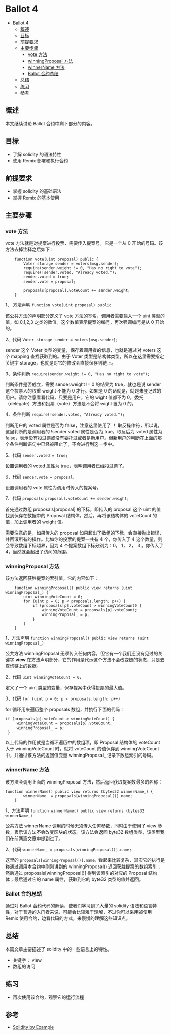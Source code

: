 # Ballot 4

- [Ballot 4](#Ballot-4)
  - [概述](#%E6%A6%82%E8%BF%B0)
  - [目标](#%E7%9B%AE%E6%A0%87)
  - [前提要求](#%E5%89%8D%E6%8F%90%E8%A6%81%E6%B1%82)
  - [主要步骤](#%E4%B8%BB%E8%A6%81%E6%AD%A5%E9%AA%A4)
    - [vote 方法](#vote-%E6%96%B9%E6%B3%95)
    - [winningProposal 方法](#winningProposal-%E6%96%B9%E6%B3%95)
    - [winnerName 方法](#winnerName-%E6%96%B9%E6%B3%95)
    - [Ballot 合约总结](#Ballot-%E5%90%88%E7%BA%A6%E6%80%BB%E7%BB%93)
  - [总结](#%E6%80%BB%E7%BB%93)
  - [练习](#%E7%BB%83%E4%B9%A0)
  - [参考](#%E5%8F%82%E8%80%83)

## 概述

本文继续讨论 Ballot 合约中剩下部分的内容。

## 目标

- 了解 solidity 的语法特性
- 使用 Remix 部署和执行合约

## 前提要求

- 掌握 solidity 的基础语法
- 掌握 Remix 的基本使用

## 主要步骤

### vote 方法

vote 方法就是对提案进行投票，需要传入提案号，它是一个从 0 开始的号码。该方法去掉注释之后如下：
```
    function vote(uint proposal) public {
        Voter storage sender = voters[msg.sender];
        require(sender.weight != 0, "Has no right to vote");
        require(!sender.voted, "Already voted.");
        sender.voted = true;
        sender.vote = proposal;

        proposals[proposal].voteCount += sender.weight;
    }
```

1、 方法声明 `function vote(uint proposal) public`

   该公共方法的声明部分定义了 vote 方法的签名，调用者需要输入一个 uint 类型的值，如 0,1,2,3 之类的数值。这个数值表示提案的编号，再次强调编号是从 0 开始的。

2、代码 `Voter storage sender = voters[msg.sender];`

   sender 这个 Voter 类型的变量，保存着调用者的信息，也就是通过对 voters 这个 mapping 查找获取到的。由于 Voter 类型是结构体类型，所以在这里需要指定关键字 storage，也就是对它的修改会直接保存到链上。

3、条件判断 `require(sender.weight != 0, "Has no right to vote");`

   判断条件是否成立，需要 sender.weight != 0 的结果为 true，就也是说 sender 这个投票人的权重 weight 不能为 0 才行。如果是 0 的话就是，就是未登记过的用户。请你注意看看代码，只要是用户，它的 wight 值都不为 0，委托（delegate）方法和投票（vote）方法是不会将 wight 置为 0 的。

4、条件判断 `require(!sender.voted, "Already voted.");`

   判断用户的 voted 属性是否为 false，注意这里使用了 ！ 取反操作符，所以说，这里判断的是调用者的 !sender.voted 属性是否为 true，取反后为 voted 属性为 false，表示没有投过票或没有委托过或者是新用户。但新用户的判断在上面的那个条件判断语句中已经被阻止了，不会进行到这一步中。

5、代码 `sender.voted = true;`

   设置调用者的 voted 属性为 true，表明调用者已经投过票了。

6、代码 `sender.vote = proposal;`

   设置调用者的 vote 属性为调用时传入的提案号。

7、代码 `proposals[proposal].voteCount += sender.weight;`

   首先通过数组 proposals[proposal] 的下标，即传入的 proposal 这个 uint 的值找到保存在数据中的 Proposal 结构体。然后，再将该结构体的 voteCount 的值，加上调用者的 weight 值。
   
   需要注意的是，如果传入的 proposal 如果超出了数组的下标，会直接抛出错误，并回滚所有的操作。比如你的投票的提案一共有 4 个，你传入了 4 这个数量，则会导致数组下标越界，因为 4 个提案数组下标分别为：0， 1， 2， 3 。你传入了 4，当然就会超出了访问的范围。

### winningProposal 方法

该方法返回获胜提案的索引值，它的内容如下：

```
    function winningProposal() public view returns (uint winningProposal_) {
        uint winningVoteCount = 0;
        for (uint p = 0; p < proposals.length; p++) {
            if (proposals[p].voteCount > winningVoteCount) {
                winningVoteCount = proposals[p].voteCount;
                winningProposal_ = p;
            }
        }
    }
```

1、方法声明 `function winningProposal() public view returns (uint winningProposal_)`

   公共方法 winningProposal 无须传入任何内容，但它有一个我们还没有见过的关键字 **view** 在方法声明部分，它的作用是代示这个方法不会改变链的状态，只是去查询链上的数据。

2、代码 `uint winningVoteCount = 0;`

   定义了一个 uint 类型的变量，保存提案中获得投票的最大值。

3、代码 `for (uint p = 0; p < proposals.length; p++)`

   for 循环用来遍历整个 proposals 数组，并执行下面的代码：
   ```
   if (proposals[p].voteCount > winningVoteCount) {
        winningVoteCount = proposals[p].voteCount;
        winningProposal_ = p;
    }
   ```
   以上代码的作用就是当循环遍历中的数组项，即 Proposal 结构体的 voteCount 大于 winningVoteCount 时，就将 voteCount 的值保存到 winningVoteCount 中，并通过该方法的返回值变量 winningProposal_ 记录下数组索引的号码。
   

### winnerName 方法

该方法会调用上面的 winningProposal 方法，然后返回获取提案数最多的名称：
```
function winnerName() public view returns (bytes32 winnerName_) {
        winnerName_ = proposals[winningProposal()].name;
    }
```

1、方法声明 `function winnerName() public view returns (bytes32 winnerName_)`

   公共方法 winnerName 调用的时候无须传入任何参数，同时由于使用了 view 参数，表示该方法不会改变区块的状态。该方法会返回 byte32 数组类型，该类型我们在前两篇文章中提到过了。
   
2、代码 `winnerName_ = proposals[winningProposal()].name;`

   这里的 `proposals[winningProposal()].name;` 看起来比较复杂，其实它的执行是称通过调用本合约中刚刚讲到的 winningProposal() 返回获胜提案的数组索引；然后通过 proposals[winningProposal()] 得到该索引的对应的 Proposal 结构体；最后通过它的 name 属性，获取到它的 byte32 类型的值并返回。

### Ballot 合约总结

通过对 Ballot 合约代码的解读，使我们学习到了大量的 solidity 语法和语言特性，对于普通的入门者来说，可能会比较难于理解，不过你可以采用被使用 Remix 使用合约，边看代码的方式，来慢慢的理解这些知识点。

## 总结

本篇文章主要描述了 solidity 中的一些语言上的特性。

- 关键字： view
- 数组的访问

## 练习

- 再次使用该合约，观察它的运行流程

## 参考

- [Solidity by Example](https://solidity.readthedocs.io/en/v0.5.9/solidity-by-example.html)

